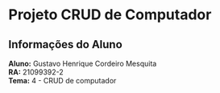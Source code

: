 # Projeto CRUD de Computador

## Informações do Aluno
**Aluno:** Gustavo Henrique Cordeiro Mesquita  
**RA:** 21099392-2  
**Tema:** 4 - CRUD de computador

